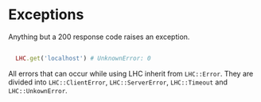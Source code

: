 Exceptions
===

Anything but a 200 response code raises an exception.

```ruby

  LHC.get('localhost') # UnknownError: 0

```

All errors that can occur while using LHC inherit from `LHC::Error`.
They are divided into `LHC::ClientError`, `LHC::ServerError`, `LHC::Timeout` and `LHC::UnkownError`.
